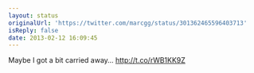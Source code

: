 ```yaml
---
layout: status
originalUrl: 'https://twitter.com/marcgg/status/301362465596403713'
isReply: false
date: 2013-02-12 16:09:45
---
```


Maybe I got a bit carried away…  http://t.co/rWB1KK9Z
